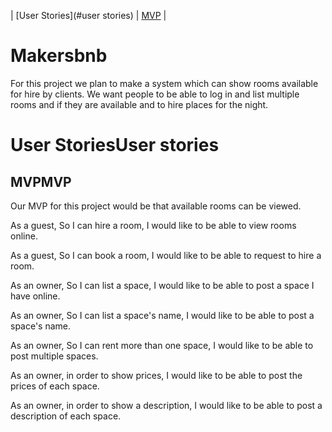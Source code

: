 | [User Stories](#user stories) | [MVP](#MVP) |
# Makersbnb 

For this project we plan to make a system which can show rooms available for hire by clients. We want people to be able to log in and list multiple rooms and if they are available and to hire places for the night.

# User Stories<a name="user stories">User stories</a>

## MVP<a name="MVP">MVP</a>
Our MVP for this project would be that available rooms can be viewed.

As a guest,
So I can hire a room,
I would like to be able to view rooms online.

As a guest,
So I can book a room,
I would like to be able to request to hire a room.

As an owner,
So I can list a space,
I would like to be able to post a space I have online.

As an owner,
So I can list a space's name,
I would like to be able to post a space's name.

As an owner,
So I can rent more than one space,
I would like to be able to post multiple spaces.

As an owner,
in order to show prices,
I would like to be able to post the prices of each space.

As an owner,
in order to show a description,
I would like to be able to post a description of each space.





